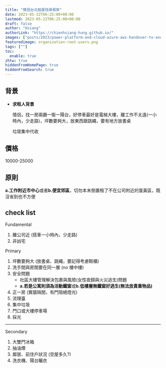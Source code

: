 ```yaml
---
title: "情侶台北租屋找尋框架"
date: 2023-05-22T06:25:00+08:00
lastmod: 2023-05-22T06:25:00+08:00
draft: false
author: "Hsiang"
authorLink: "https://chienhsiang-hung.github.io/"
images: ["posts/2023/power-platform-and-cloud-azure-aws-handover-to-another-employee/organization-root-users.png"]
featuredimage: organization-root-users.png
tags: [""]
toc:
  enable: true
zhtw: true
hiddenFromHomePage: true
hiddenFromSearch: true
---
```

## 背景
- **求租人背景**

  情侶，找一房兩廳一衛一陽台，好停車最好是電梯大樓，離工作不太遠(一小時內，少走路)，坪數要夠大，放東西跟跳繩，要有地方放書桌

  垃圾集中代收
## 價格
10000-25000

## 原則
**a.工作附近市中心**或者**b.便宜郊區**，切勿本末倒置租了不在公司附近的蛋黃區，既沒省到也不方便

## check list
Fundamental
1. 離公司近 (搭車一小時內，少走路)
2. 非凶宅

Primary
1. 坪數要夠大 (放書桌、跳繩，要記得考慮鞋櫃)
2. 洗手間與房間要在同一層 (no 樓中樓)
3. 安全問題
    - 社區大樓管理解決包裹與風險(女性夜歸與火災逃生)問題
    - **a.若是公寓則須為活動鐵窗**或**b.低樓層無鐵窗好逃生(無法放貴重物品)**
4. 正一房 (實牆隔間，有門阻絕燈光)
5. 流理臺
6. 集中垃圾
7. 門口或大樓停車場
8. 採光
---
Secondary
1. 大雙門冰箱
2. 抽油煙
3. 鄰居、前住戶狀況 (空屋多久?)
4. 洗衣機、陽台曬衣

